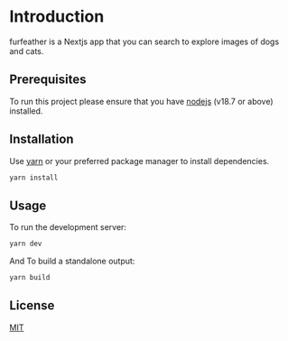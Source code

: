 # Introduction
furfeather is a Nextjs app that you can search to explore images of dogs and cats.
## Prerequisites
To run this project please ensure that you have [nodejs](https://nodejs.org) (v18.7 or above) installed.
## Installation
Use [yarn](https://yarnpkg.com/) or your preferred package manager to install dependencies.
```bash
yarn install
```
## Usage
To run the development server:
```bash
yarn dev
```
And To build a standalone output:
```bash
yarn build
```
## License
[MIT](https://choosealicense.com/licenses/mit/)